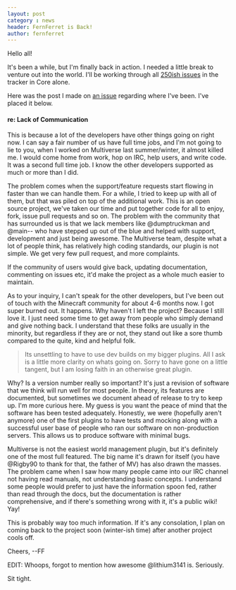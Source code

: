 ```yaml
---
layout: post
category : news
header: FernFerret is Back!
author: fernferret
---
```


Hello all!

It's been a while, but I'm finally back in action. I needed a little break to venture out into the world. I'll be working through all [250ish issues](https://github.com/multiverse/Multiverse-Core/issues) in the tracker in Core alone.

Here was the post I made on [an issue]() regarding where I've been. I've placed it below.

#### re: Lack of Communication

This is because a lot of the developers have other things going on right now. I can say a fair number of us have full time jobs, and I'm not going to lie to you, when I worked on Multiverse last summer/winter, it almost killed me. I would come home from work, hop on IRC, help users, and write code. It was a second full time job. I know the other developers supported as much or more than I did.

The problem comes when the support/feature requests start flowing in faster than we can handle them. For a while, I tried to keep up with all of them, but that was piled on top of the additional work. This is an open source project, we've taken our time and put together code for all to enjoy, fork, issue pull requests and so on. The problem with the community that has surrounded us is that we lack members like @dumptruckman and @main-- who have stepped up out of the blue and helped with support, development and just being awesome. The Multiverse team, despite what a lot of people think, has relatively high coding standards, our plugin is not simple. We get very few pull request, and more complaints.

If the community of users would give back, updating documentation, commenting on issues etc, it'd make the project as a whole much easier to maintain.

As to your inquiry, I can't speak for the other developers, but I've been out of touch with the Minecraft community for about 4-6 months now. I got super burned out. It happens. Why haven't I left the project? Because I still love it. I just need some time to get away from people who simply demand and give nothing back. I understand that these folks are usually in the minority, but regardless if they are or not, they stand out like a sore thumb compared to the quite, kind and helpful folk.

>Its unsettling to have to use dev builds on my bigger plugins. All I ask is a little more clarity on whats going on. Sorry to have gone on a little tangent, but I am losing faith in an otherwise great plugin.

Why? Is a version number really so important? It's just a revision of software that we think will run well for most people. In theory, its features are documented, but sometimes we document ahead of release to try to keep up. I'm more curious here. My guess is you want the peace of mind that the software has been tested adequately. Honestly, we were (hopefully aren't anymore) one of the first plugins to have tests and mocking along with a successful user base of people who ran our software on non-production servers. This allows us to produce software with minimal bugs.

Multiverse is not the easiest world management plugin, but it's definitely one of the most full featured. The big name it's drawn for itself (you have @Rigby90 to thank for that, the father of MV) has also drawn the masses. The problem came when I saw how many people came into our IRC channel not having read manuals, not understanding basic concepts. I understand some people would prefer to just have the information spoon fed, rather than read through the docs, but the documentation is rather comprehensive, and if there's something wrong with it, it's a public wiki! Yay!

This is probably way too much information. If it's any consolation, I plan on coming back to the project soon (winter-ish time) after another project cools off.

Cheers,
--FF

EDIT: Whoops, forgot to mention how awesome @lithium3141 is. Seriously.

Sit tight.